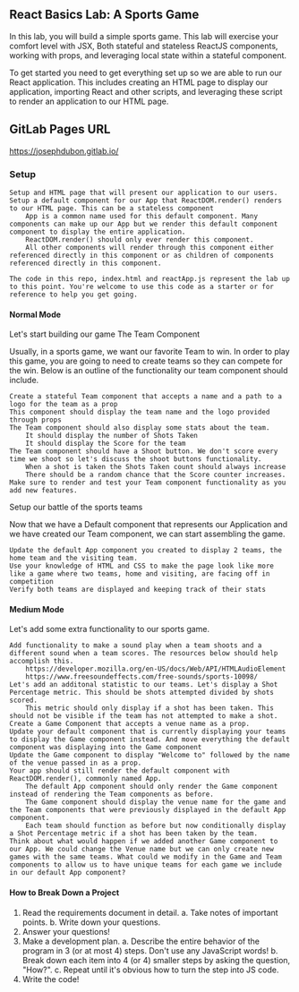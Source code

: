 ## React Basics Lab: A Sports Game

In this lab, you will build a simple sports game. This lab will exercise your comfort level with JSX, Both stateful and stateless ReactJS components, working with props, and leveraging local state within a stateful component.

To get started you need to get everything set up so we are able to run our React application. This includes creating an HTML page to display our application, importing React and other scripts, and leveraging these script to render an application to our HTML page.

## GitLab Pages URL

https://josephdubon.gitlab.io/

### Setup

    Setup and HTML page that will present our application to our users.
    Setup a default component for our App that ReactDOM.render() renders to our HTML page. This can be a stateless component
        App is a common name used for this default component. Many components can make up our App but we render this default component component to display the entire application.
        ReactDOM.render() should only ever render this component.
        All other components will render through this component either referenced directly in this component or as children of components referenced directly in this component.

    The code in this repo, index.html and reactApp.js represent the lab up to this point. You're welcome to use this code as a starter or for reference to help you get going.

#### Normal Mode

Let's start building our game
The Team Component

Usually, in a sports game, we want our favorite Team to win. In order to play this game, you are going to need to create teams so they can compete for the win. Below is an outline of the functionality our team component should include.

    Create a stateful Team component that accepts a name and a path to a logo for the team as a prop
    This component should display the team name and the logo provided through props
    The Team component should also display some stats about the team.
        It should display the number of Shots Taken
        It should display the Score for the team
    The Team component should have a Shoot button. We don't score every time we shoot so let's discuss the shoot buttons functionality.
        When a shot is taken the Shots Taken count should always increase
        There should be a random chance that the Score counter increases.
    Make sure to render and test your Team component functionality as you add new features.

Setup our battle of the sports teams

Now that we have a Default component that represents our Application and we have created our Team component, we can start assembling the game.

    Update the default App component you created to display 2 teams, the home team and the visiting team.
    Use your knowledge of HTML and CSS to make the page look like more like a game where two teams, home and visiting, are facing off in competition
    Verify both teams are displayed and keeping track of their stats

#### Medium Mode

Let's add some extra functionality to our sports game.

    Add functionality to make a sound play when a team shoots and a different sound when a team scores. The resources below should help accomplish this.
        https://developer.mozilla.org/en-US/docs/Web/API/HTMLAudioElement
        https://www.freesoundeffects.com/free-sounds/sports-10098/
    Let's add an additonal statistic to our teams. Let's display a Shot Percentage metric. This should be shots attempted divided by shots scored.
        This metric should only display if a shot has been taken. This should not be visible if the team has not attempted to make a shot.
    Create a Game Component that accepts a venue name as a prop.
    Update your default component that is currently displaying your teams to display the Game component instead. And move everything the default component was displaying into the Game component
    Update the Game component to display "Welcome to" followed by the name of the venue passed in as a prop.
    Your app should still render the default component with ReactDOM.render(), commonly named App.
        The default App component should only render the Game component instead of rendering the Team components as before.
        The Game component should display the venue name for the game and the Team components that were previously displayed in the default App component.
        Each team should function as before but now conditionally display a Shot Percentage metric if a shot has been taken by the team.
    Think about what would happen if we added another Game component to our App. We could change the Venue name but we can only create new games with the same teams. What could we modify in the Game and Team components to allow us to have unique teams for each game we include in our default App component?

#### How to Break Down a Project

1. Read the requirements document in detail.
   a. Take notes of important points.
   b. Write down your questions.
2. Answer your questions!
3. Make a development plan.
   a. Describe the entire behavior of the program in 3 (or at most 4) steps. Don't use any JavaScript words!
   b. Break down each item into 4 (or 4) smaller steps by asking the question, "How?".
   c. Repeat until it's obvious how to turn the step into JS code.
4. Write the code!
